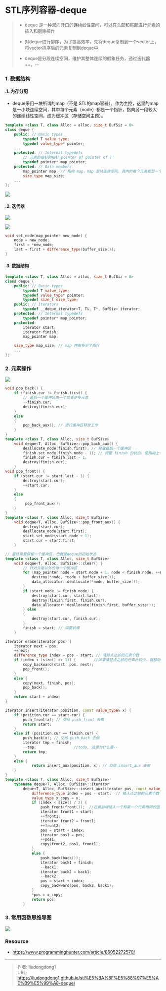 # STL序列容器-deque


> - deque 是一种双向开口的连续线性空间，可以在头部和尾部进行元素的插入和删除操作
>
> - 对deque进行排序，为了提高效率，先将deque复制到一个vector上，将vector排序后的元素复制到deque中
> - deque是分段连续空间，维护其整体连续的假象任务，通过迭代器++，--

### 1. 数据结构

#### .1. 内存分配

- deque采用一块所谓的map（不是 STL的map容器），作为主控，这里的map是一小块连续空间，其中每个元素（node）都是一个指针，指向另一段较大的连续线性空间，成为缓冲区（存储空间主题）。

```c++
template <class T, class Alloc = alloc, size_t BufSiz = 0> 
class deque { 
    public: // Basic types 
   		typedef T value_type; 
    	typedef value_type* pointer; 
    ... 
    protected: // Internal typedefs 
    	// 元素的指针的指针 pointer of pointer of T″
    	typedef pointer* map_pointer; 
    protected: // Data members 
    	map_pointer map; // 指向 map，map 是块连续空间，其内的每个元素都是一个指针，指向另一段较大的连续线性空间，成为缓冲区
    	size_type map_size; 
    ... 
};
```

![](https://lddpicture.oss-cn-beijing.aliyuncs.com/picture/image-20220411185045109.png)

#### .2. 迭代器

![](https://lddpicture.oss-cn-beijing.aliyuncs.com/picture/image-20220411190400286.png)

![](https://lddpicture.oss-cn-beijing.aliyuncs.com/picture/image-20220411190547730.png)

```c++
void set_node(map_pointer new_node) { 
    node = new_node; 
    first = *new_node; 
    last = first + difference_type(buffer_size()); 
}
```

#### .3. 数据结构

```c++
template <class T, class Alloc = alloc, size_t BufSiz = 0> 
class deque { 
    public: // Basic types 
        typedef T value_type;
        typedef value_type* pointer; 
        typedef size_t size_type; 
    public: // Iterators 
    	typedef __deque_iterator<T, T&, T*, BufSiz> iterator; 
    protected: // Internal typedefs
        typedef pointer* map_pointer; 
    protected: 
        iterator start; 
        iterator finish; 
        map_pointer map; 

    size_type map_size; // map 内由多少个指针
    ... 
}; 
```

### 2. 元素操作

![](https://lddpicture.oss-cn-beijing.aliyuncs.com/picture/image-20220411191622049.png)

```c++
void pop_back() { 
    if (finish.cur != finish.first) { 
        // 最后一个缓冲区由一个或者更多元素
        --finish.cur; 
        destroy(finish.cur); 
    } 
    else 
    {
        pop_back_aux(); // 进行缓冲区释放工作
    } 
} 
template <class T, class Alloc, size_t BufSize> 
    void deque<T, Alloc, BufSize>::pop_back_aux() { 
        deallocate_node(finish.first); // 释放最后一个缓冲区
        finish.set_node(finish.node - 1); // 调整 finish 的状态，使指向上一个缓冲区的最后一个元素
        finish.cur = finish.last - 1; 
        destroy(finish.cur); 
    } 
void pop_front() { 
    if (start.cur != start.last - 1) { 
        destroy(start.cur); 
        ++start.cur; 
    } 
    else 
	{
         pop_front_aux(); 
    }
} 
template <class T, class Alloc, size_t BufSize> 
    void deque<T, Alloc, BufSize>::pop_front_aux() { 
        destroy(start.cur); 
        deallocate_node(start.first); 
        start.set_node(start.node + 1); 
        start.cur = start.first; 
    }
```

```c++
// 最终需要保留一个缓冲区，也就是deque的初始状态
template <class T, class Alloc, size_t BufSize> 
    void deque<T, Alloc, BufSize>::clear() { 
        // 针对头尾以外的每一个缓冲区
        for (map_pointer node = start.node + 1; node < finish.node; ++node) { 
            destroy(*node, *node + buffer_size()); 
            data_allocator::deallocate(*node, buffer_size()); 
        } 
        if (start.node != finish.node) { 
            destroy(start.cur, start.last); 
            destroy(finish.first, finish.cur); 
            data_allocator::deallocate(finish.first, buffer_size()); 
        } else 
        {
            destroy(start.cur, finish.cur); 
        }
        finish = start; // 调整状燠
    }
```

```c++
iterator erase(iterator pos) { 
    iterator next = pos; 
    ++next; 
    difference_type index = pos - start; // 清除点之前的元素个数
    if (index < (size() >> 1)) {        //如果清楚点之前的元素比较少，就移动清楚点之前的元素，否则移动删除点之后的元素
        copy_backward(start, pos, next); 
        pop_front(); 
    } 
    else { 
        copy(next, finish, pos); 
        pop_back(); 
    } 
    return start + index; 
}
```

```c++
iterator insert(iterator position, const value_type& x) { 
    if (position.cur == start.cur) { 
        push_front(x); // 交给 push_front 去做
        return start; 
    } 
    else if (position.cur == finish.cur) { 
        push_back(x); // 交给 push_back 去做
        iterator tmp = finish;     
        --tmp;                 //todo, 这里为什么要--
        return tmp; 
    } 
    else { 
            return insert_aux(position, x); // 交给 insert_aux 去做
    } 
} 
template <class T, class Alloc, size_t BufSize> 
    typename deque<T, Alloc, BufSize>::iterator 
        deque<T, Alloc, BufSize>::insert_aux(iterator pos, const value_type& x) { 
            difference_type index = pos - start;  // 插入点之前的元素个数
            value_type x_copy = x; 
            if (index < size() / 2) { 
                push_front(front());  //在最前端插入一个和第一个元素相同的值
                iterator front1 = start; 
                ++front1; 
                iterator front2 = front1; 
                ++front2; 
                pos = start + index; 
                iterator pos1 = pos; 
                ++pos1; 
                copy(front2, pos1, front1); 
            } 
            else { 
                push_back(back()); 
                iterator back1 = finish; 
                --back1; 
                iterator back2 = back1; 
                --back2; 
                pos = start + index; 
                copy_backward(pos, back2, back1); 
            } 
            *pos = x_copy;
            return pos; 
        }
```

### 3. 常用函数思维导图

![](https://lddpicture.oss-cn-beijing.aliyuncs.com/picture/a2c6bf9652194dae142914fb1d2d6653.png)

### Resource

- https://www.programminghunter.com/article/86052272570/

---

> 作者: liudongdong1  
> URL: https://liudongdong1.github.io/stl%E5%BA%8F%E5%88%97%E5%AE%B9%E5%99%A8-deque/  


